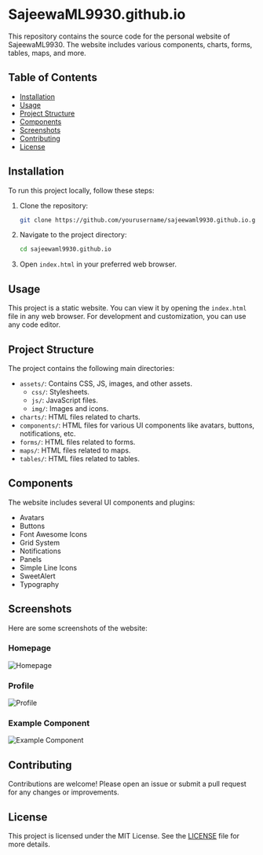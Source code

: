 # SajeewaML9930.github.io

This repository contains the source code for the personal website of SajeewaML9930. The website includes various components, charts, forms, tables, maps, and more.

## Table of Contents

- [Installation](#installation)
- [Usage](#usage)
- [Project Structure](#project-structure)
- [Components](#components)
- [Screenshots](#screenshots)
- [Contributing](#contributing)
- [License](#license)

## Installation

To run this project locally, follow these steps:

1. Clone the repository:
    ```sh
    git clone https://github.com/yourusername/sajeewaml9930.github.io.git
    ```

2. Navigate to the project directory:
    ```sh
    cd sajeewaml9930.github.io
    ```

3. Open `index.html` in your preferred web browser.

## Usage

This project is a static website. You can view it by opening the `index.html` file in any web browser. For development and customization, you can use any code editor.

## Project Structure

The project contains the following main directories:

- `assets/`: Contains CSS, JS, images, and other assets.
  - `css/`: Stylesheets.
  - `js/`: JavaScript files.
  - `img/`: Images and icons.
- `charts/`: HTML files related to charts.
- `components/`: HTML files for various UI components like avatars, buttons, notifications, etc.
- `forms/`: HTML files related to forms.
- `maps/`: HTML files related to maps.
- `tables/`: HTML files related to tables.

## Components

The website includes several UI components and plugins:

- Avatars
- Buttons
- Font Awesome Icons
- Grid System
- Notifications
- Panels
- Simple Line Icons
- SweetAlert
- Typography

## Screenshots

Here are some screenshots of the website:

### Homepage
![Homepage](screenshots/demo1.png)

### Profile
![Profile](screenshots/profile.jpg)

### Example Component
![Example Component](screenshots/example1.jpeg)

## Contributing

Contributions are welcome! Please open an issue or submit a pull request for any changes or improvements.

## License

This project is licensed under the MIT License. See the [LICENSE](LICENSE) file for more details.
